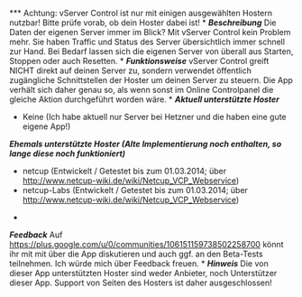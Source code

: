 *** Achtung: vServer Control ist nur mit einigen ausgewählten Hostern nutzbar!
Bitte prüfe vorab, ob dein Hoster dabei ist!
*
***Beschreibung***
Die Daten der eigenen Server immer im Blick?
Mit vServer Control kein Problem mehr. Sie haben Traffic und Status des Server übersichtlich immer schnell zur Hand.
Bei Bedarf lassen sich die eigenen Server von überall aus Starten, Stoppen oder auch Resetten.
*
***Funktionsweise***
vServer Control greift NICHT direkt auf deinen Server zu, sondern verwendet öffentlich zugängliche Schnittstellen der Hoster um deinen Server zu steuern. Die App verhält sich daher genau so, als wenn sonst im Online Controlpanel die gleiche Aktion durchgeführt worden wäre.
*
***Aktuell unterstützte Hoster***
 - Keine (Ich habe aktuell nur Server bei Hetzner und die haben eine gute eigene App!)

***Ehemals unterstützte Hoster (Alte Implementierung noch enthalten, so lange diese noch funktioniert)***
 - netcup (Entwickelt / Getestet bis zum 01.03.2014; über http://www.netcup-wiki.de/wiki/Netcup_VCP_Webservice)
 - netcup-Labs (Entwickelt / Getestet bis zum 01.03.2014; über http://www.netcup-wiki.de/wiki/Netcup_VCP_Webservice)
*
***Feedback***
Auf https://plus.google.com/u/0/communities/106151159738502258700 könnt ihr mit mit über die App diskutieren und auch ggf. an den Beta-Tests teilnehmen.
Ich würde mich über Feedback freuen.
*
***Hinweis***
Die von dieser App unterstützten Hoster sind weder Anbieter, noch Unterstützer dieser App.
Support von Seiten des Hosters ist daher ausgeschlossen!
